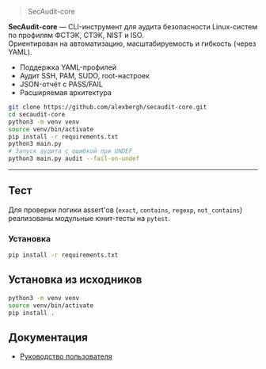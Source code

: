 > SecAudit-core

**SecAudit-core** —  CLI-инструмент для аудита безопасности Linux-систем по профилям ФСТЭК, СТЭК, NIST и ISO.  
Ориентирован на автоматизацию, масштабируемость и гибкость (через YAML).

- Поддержка YAML-профилей
- Аудит SSH, PAM, SUDO, root-настроек
- JSON-отчёт с PASS/FAIL
- Расширяемая архитектура

```bash
git clone https://github.com/alexbergh/secaudit-core.git
cd secaudit-core
python3 -m venv venv
source venv/bin/activate
pip install -r requirements.txt
python3 main.py
# Запуск аудита с ошибкой при UNDEF
python3 main.py audit --fail-on-undef

```

---

##  Тест

Для проверки логики assert'ов (`exact`, `contains`, `regexp`, `not_contains`) реализованы модульные юнит-тесты на `pytest`.

### Установка

```bash
pip install -r requirements.txt

```

## Установка из исходников

```bash
python3 -m venv venv
source venv/bin/activate
pip install .

```

## Документация
- [Руководство пользователя](USAGE.md)

